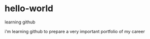 # hello-world
learning github


i'm learning github to prepare a very important portfolio of my career
